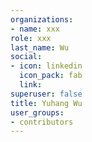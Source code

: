 ```yaml
---
organizations:
- name: xxx
role: xxx
last_name: Wu
social:
- icon: linkedin
  icon_pack: fab
  link: 
superuser: false
title: Yuhang Wu
user_groups:
- contributors
---
```





